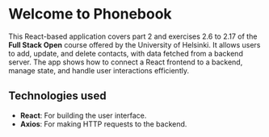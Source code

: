 # Welcome to Phonebook

This React-based application covers part 2 and exercises 2.6 to 2.17 of the **Full Stack Open** course offered by the University of Helsinki. It allows users to add, update, and delete contacts, with data fetched from a backend server. The app shows how to connect a React frontend to a backend, manage state, and handle user interactions efficiently.

## Technologies used

- **React**: For building the user interface.
- **Axios**: For making HTTP requests to the backend.